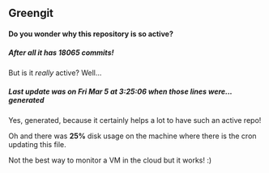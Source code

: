 ## Greengit

#### Do you wonder why this repository is so active?

##### After all it has 18065 commits!

But is it *really* active? Well...

##### Last update was on Fri Mar 5 at 3:25:06 when those lines were... generated

Yes, generated, because it certainly helps a lot to have such an active repo!

Oh and there was **25%** disk usage on the machine
where there is the cron updating this file.

Not the best way to monitor a VM in the cloud but it works! :)
